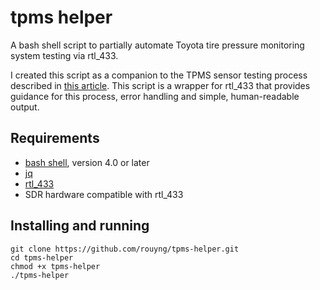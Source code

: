 # tpms helper
A bash shell script to partially automate Toyota tire pressure monitoring system testing via rtl_433.

I created this script as a companion to the TPMS sensor testing process described in [this article](https://www.r-c-y.net/posts/tpms/). This script is a wrapper for rtl_433 that provides guidance for this process, error handling and simple, human-readable output. 

## Requirements
- [bash shell](https://www.gnu.org/software/bash/), version 4.0 or later
- [jq](https://stedolan.github.io/jq/)
- [rtl_433](https://github.com/merbanan/rtl_433)
- SDR hardware compatible with rtl_433

## Installing and running
```
git clone https://github.com/rouyng/tpms-helper.git
cd tpms-helper
chmod +x tpms-helper
./tpms-helper
```
